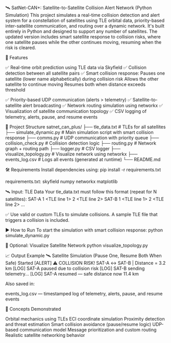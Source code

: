 🛰️ SatNet-CAN+: Satellite-to-Satellite Collision Alert Network (Python Simulation)
This project simulates a real-time collision detection and alert system for a constellation of satellites using TLE orbital data, priority-based inter-satellite communication, and routing over a dynamic network. It's built entirely in Python and designed to support any number of satellites. The updated version includes smart satellite response to collision risks, where one satellite pauses while the other continues moving, resuming when the risk is cleared.

🚀 Features

✅ Real-time orbit prediction using TLE data via Skyfield
✅ Collision detection between all satellite pairs
✅ Smart collision response:
Pauses one satellite (lower name alphabetically) during collision risk
Allows the other satellite to continue moving
Resumes both when distance exceeds threshold


✅ Priority-based UDP communication (alerts > telemetry)
✅ Satellite-to-satellite alert broadcasting
✅ Network routing simulation using networkx
✅ Visualization of satellite communication topology
✅ CSV logging of telemetry, alerts, pause, and resume events


📂 Project Structure
satnet_can_plus/
├── tle_data.txt              # TLEs for all satellites
├── simulate_dynamic.py       # Main simulation script with smart collision response
├── comms.py                  # UDP communication with priority queue
├── collision_check.py        # Collision detection logic
├── routing.py                # Network graph + routing path
├── logger.py                 # CSV logger
├── visualize_topology.py     # Visualize network using networkx
├── events_log.csv            # Logs all events (generated at runtime)
└── README.md


🛠️ Requirements
Install dependencies using:
pip install -r requirements.txt

requirements.txt:
skyfield
numpy
networkx
matplotlib


🛰️ Input: TLE Data
Your tle_data.txt must follow this format (repeat for N satellites):
SAT-A
1 <TLE line 1>
2 <TLE line 2>
SAT-B
1 <TLE line 1>
2 <TLE line 2>
...


✅ Use valid or custom TLEs to simulate collisions. A sample TLE file that triggers a collision is included.


▶️ How to Run
To start the simulation with smart collision response:
python simulate_dynamic.py


🔁 Optional: Visualize Satellite Network
python visualize_topology.py


📈 Output Example
🛰️ Satellite Simulation (Pause One, Resume Both When Safe) Started
[ALERT] ⚠️ COLLISION RISK! SAT-A ↔ SAT-B | Distance = 3.2 km
[LOG] SAT-A paused due to collision risk
[LOG] SAT-B sending telemetry...
[LOG] SAT-A resumed — safe distance now 11.4 km

Also saved in:

events_log.csv — timestamped log of telemetry, alerts, pause, and resume events


🔐 Concepts Demonstrated

Orbital mechanics using TLEs
ECI coordinate simulation
Proximity detection and threat estimation
Smart collision avoidance (pause/resume logic)
UDP-based communication model
Message prioritization and custom routing
Realistic satellite networking behavior


